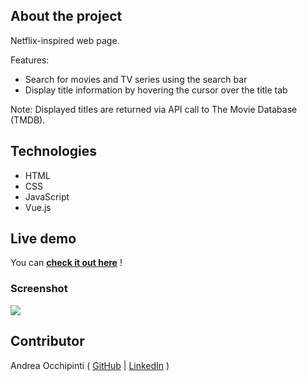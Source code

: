 ## About the project
Netflix-inspired web page.

Features:
- Search for movies and TV series using the search bar
- Display title information by hovering the cursor over the title tab

Note: 
Displayed titles are returned via API call to The Movie Database (TMDB).

## Technologies 
- HTML
- CSS
- JavaScript 
- Vue.js

## Live demo
You can **[check it out here](https://painteyes.github.io/vue-netflix)** !

### Screenshot
<img src="https://i.postimg.cc/xdhz7C2d/screencapture-localhost-8080-2022-04-11-12-23-31.png"/>

## Contributor
Andrea Occhipinti ( [GitHub](https://github.com/painteyes) | [LinkedIn](https://www.linkedin.com/in/occhipinti) )
